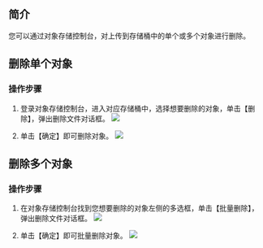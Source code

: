 ## 简介
您可以通过对象存储控制台，对上传到存储桶中的单个或多个对象进行删除。

## 删除单个对象

### 操作步骤

1. 登录对象存储控制台，进入对应存储桶中，选择想要删除的对象，单击【删除】，弹出删除文件对话框。
![](https://main.qcloudimg.com/raw/ee9e32a8aa1418a2072f4d04a04259e0.png)

2. 单击【确定】即可删除对象。
![](https://main.qcloudimg.com/raw/7ef73ea2ba0935f6476b26f2b56bbec3.png)

## 删除多个对象

### 操作步骤

1. 在对象存储控制台找到您想要删除的对象左侧的多选框，单击【批量删除】，弹出删除文件对话框。
![](https://main.qcloudimg.com/raw/2adc884caf85f4f7d08c42635ae2bb52.png)

2. 单击【确定】即可批量删除对象。
![](https://main.qcloudimg.com/raw/1e2c10163e71eb35b731c1d94e5d0707.png)
